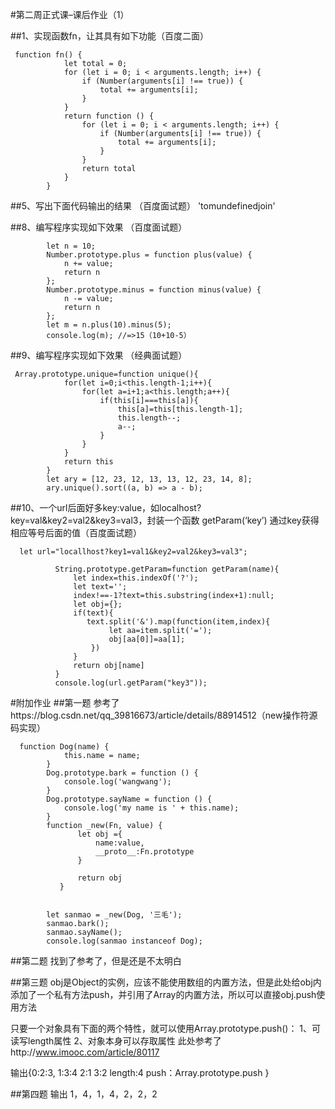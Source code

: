 #第二周正式课–课后作业（1）

##1、实现函数fn，让其具有如下功能（百度二面）
```
 function fn() {
            let total = 0;
            for (let i = 0; i < arguments.length; i++) {
                if (Number(arguments[i] !== true)) {
                    total += arguments[i];
                }
            }
            return function () {
                for (let i = 0; i < arguments.length; i++) {
                    if (Number(arguments[i] !== true)) {
                        total += arguments[i];
                    }
                }
                return total
            }
        }
```

##5、写出下面代码输出的结果 （百度面试题）
 'tomundefinedjoin'


##8、编写程序实现如下效果 （百度面试题）
```
        let n = 10;
        Number.prototype.plus = function plus(value) {
            n += value;
            return n
        };
        Number.prototype.minus = function minus(value) {
            n -= value;
            return n
        };
        let m = n.plus(10).minus(5);
        console.log(m); //=>15（10+10-5）
```


##9、编写程序实现如下效果 （经典面试题）
```
 Array.prototype.unique=function unique(){
            for(let i=0;i<this.length-1;i++){
                for(let a=i+1;a<this.length;a++){
                    if(this[i]===this[a]){
                        this[a]=this[this.length-1];
                        this.length--;
                        a--;
                    }
                }
            }
            return this
        }
        let ary = [12, 23, 12, 13, 13, 12, 23, 14, 8];
        ary.unique().sort((a, b) => a - b);
```

##10、一个url后面好多key:value，如localhost?key=val&key2=val2&key3=val3，封装一个函数 getParam(‘key’) 通过key获得相应等号后面的值（百度面试题）
```
  let url="locallhost?key1=val1&key2=val2&key3=val3";

          String.prototype.getParam=function getParam(name){
              let index=this.indexOf('?');
              let text='';
              index!==-1?text=this.substring(index+1):null;
              let obj={};
              if(text){
                 text.split('&').map(function(item,index){
                      let aa=item.split('=');
                      obj[aa[0]]=aa[1];
                  })
              }
              return obj[name]
          }
          console.log(url.getParam("key3")); 
```

#附加作业
##第一题
参考了https://blog.csdn.net/qq_39816673/article/details/88914512（new操作符源码实现）
```
  function Dog(name) {
            this.name = name;
        }
        Dog.prototype.bark = function () {
            console.log('wangwang');
        }
        Dog.prototype.sayName = function () {
            console.log('my name is ' + this.name);
        }
        function _new(Fn, value) {
               let obj ={
                   name:value,
                   __proto__:Fn.prototype
               }
                        
               return obj
           }


        let sanmao = _new(Dog, '三毛');
        sanmao.bark();
        sanmao.sayName();
        console.log(sanmao instanceof Dog);        
```

##第二题
找到了参考了，但是还是不太明白


##第三题
obj是Object的实例，应该不能使用数组的内置方法，但是此处给obj内添加了一个私有方法push，并引用了Array的内置方法，所以可以直接obj.push使用方法

只要一个对象具有下面的两个特性，就可以使用Array.prototype.push()：
1、可读写length属性
2、对象本身可以存取属性
此处参考了http://www.imooc.com/article/80117

输出{0:2:3,
         1:3:4
         2:1
         3:2
         length:4
         push：Array.prototype.push
         }

##第四题
输出 1，4，1，4，2，2，2
